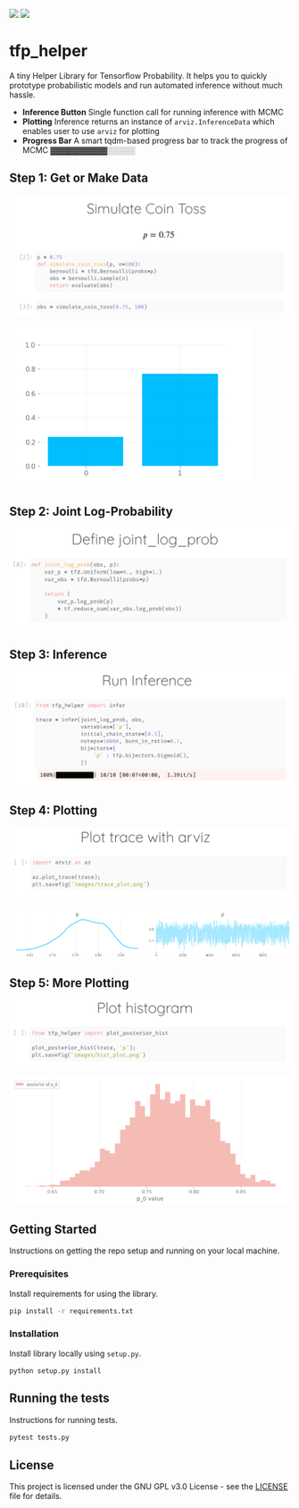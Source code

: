 ![](https://img.shields.io/badge/tensorflow_probability-0.11.0-brightgreen) ![](https://img.shields.io/badge/license-GNU%20GPL%20v3.0-blue)

# tfp_helper

A tiny Helper Library for Tensorflow Probability. It helps you to quickly prototype probabilistic models and run automated inference without much hassle.

- **Inference Button** Single function call for running inference with MCMC
- **Plotting** Inference returns an instance of `arviz.InferenceData` which enables user to use `arviz` for plotting
- **Progress Bar** A smart tqdm-based progress bar to track the progress of MCMC ▓▓▓▓▓▓▓▓▓▓░░░░░

## Step 1: Get or Make Data

![](images/tfp_1_sim_coin_toss.png)

![](images/coin_sim_plot.png)

## Step 2: Joint Log-Probability

![](images/tfp_2_1_run_inference.png)

## Step 3: Inference

![](images/tfp_2_2_run_inference.png)

## Step 4: Plotting

![](images/tfp_3_plot_arviz.png)

![](images/trace_plot.png)

## Step 5: More Plotting

![](images/tfp_4_hist_plot.png)

![](images/hist_plot.png)

## Getting Started

Instructions on getting the repo setup and running on your local machine.

### Prerequisites

Install requirements for using the library.

```bash
pip install -r requirements.txt
```

### Installation

Install library locally using `setup.py`.

```
python setup.py install
```



## Running the tests

Instructions for running tests.

```bash
pytest tests.py
```

## License

This project is licensed under the GNU GPL v3.0 License - see the [LICENSE](LICENSE) file for details.

